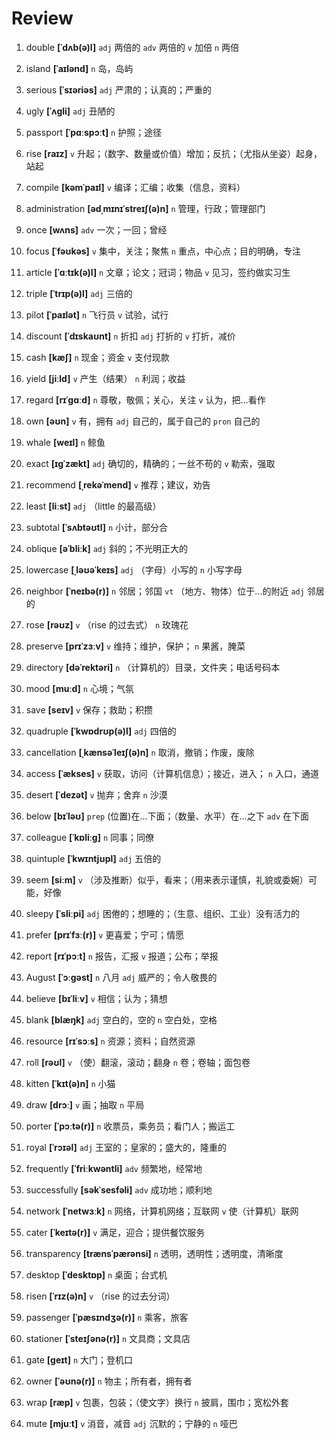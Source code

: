 # Review
1. double **[ˈdʌb(ə)l]** `adj` 两倍的 `adv` 两倍的 `v` 加倍 `n` 两倍

2. island **[ˈaɪlənd]** `n` 岛，岛屿

3. serious **[ˈsɪəriəs]** `adj` 严肃的；认真的；严重的

4. ugly **[ˈʌɡli]** `adj` 丑陋的

5. passport **[ˈpɑːspɔːt]** `n` 护照；途径

6. rise **[raɪz]** `v` 升起；（数字、数量或价值）增加；反抗；（尤指从坐姿）起身，站起

7. compile **[kəmˈpaɪl]** `v` 编译；汇编；收集（信息，资料）

8. administration **[ədˌmɪnɪˈstreɪʃ(ə)n]** `n` 管理，行政；管理部门

9. once **[wʌns]** `adv` 一次；一回；曾经

10. focus **[ˈfəʊkəs]** `v` 集中，关注；聚焦 `n` 重点，中心点；目的明确，专注

11. article **[ˈɑːtɪk(ə)l]** `n` 文章；论文；冠词；物品 `v` 见习，签约做实习生

12. triple **[ˈtrɪp(ə)l]** `adj` 三倍的

13. pilot **[ˈpaɪlət]** `n` 飞行员 `v` 试验，试行

14. discount **[ˈdɪskaʊnt]** `n` 折扣 `adj` 打折的 `v` 打折，减价

15. cash **[kæʃ]** `n` 现金；资金 `v` 支付现款

16. yield **[jiːld]** `v` 产生（结果） `n` 利润；收益

17. regard **[rɪˈɡɑːd]** `n` 尊敬，敬佩；关心，关注 `v` 认为，把...看作

18. own **[əʊn]** `v` 有，拥有 `adj` 自己的，属于自己的 `pron` 自己的

19. whale **[weɪl]** `n` 鲸鱼

20. exact **[ɪɡˈzækt]** `adj` 确切的，精确的；一丝不苟的 `v` 勒索，强取

21. recommend **[ˌrekəˈmend]** `v` 推荐；建议，劝告

22. least **[liːst]** `adj` （little 的最高级）

23. subtotal **[ˈsʌbtəʊtl]** `n` 小计，部分合

24. oblique **[əˈbliːk]** `adj` 斜的；不光明正大的

25. lowercase **[ˌləʊəˈkeɪs]** `adj` （字母）小写的 `n` 小写字母

26. neighbor **[ˈneɪbə(r)]** `n` 邻居；邻国 `vt` （地方、物体）位于...的附近 `adj` 邻居的

27. rose **[rəʊz]** `v` （rise 的过去式） `n` 玫瑰花

28. preserve **[prɪˈzɜːv]** `v` 维持；维护，保护； `n` 果酱，腌菜

29. directory **[dəˈrektəri]** `n` （计算机的）目录，文件夹；电话号码本

30. mood **[muːd]** `n` 心境；气氛

31. save **[seɪv]** `v` 保存；救助；积攒

32. quadruple **[ˈkwɒdrʊp(ə)l]** `adj` 四倍的

33. cancellation **[ˌkænsəˈleɪʃ(ə)n]** `n` 取消，撤销；作废，废除

34. access **[ˈækses]** `v` 获取，访问（计算机信息）；接近，进入； `n` 入口，通道

35. desert **[ˈdezət]** `v` 抛弃；舍弃 `n` 沙漠

36. below **[bɪˈləʊ]** `prep` (位置)在...下面；（数量、水平）在...之下 `adv` 在下面

37. colleague **[ˈkɒliːɡ]** `n` 同事；同僚

38. quintuple **[ˈkwɪntjʊpl]** `adj` 五倍的

39. seem **[siːm]** `v` （涉及推断）似乎，看来；（用来表示谨慎，礼貌或委婉）可能，好像

40. sleepy **[ˈsliːpi]** `adj` 困倦的；想睡的；（生意、组织、工业）没有活力的

41. prefer **[prɪˈfɜː(r)]** `v` 更喜爱；宁可；情愿

42. report **[rɪˈpɔːt]** `n` 报告，汇报 `v` 报道；公布；举报

43. August **[ˈɔːɡəst]** `n` 八月 `adj` 威严的；令人敬畏的

44. believe **[bɪˈliːv]** `v` 相信；认为；猜想

45. blank **[blæŋk]** `adj` 空白的，空的 `n` 空白处，空格

46. resource **[rɪˈsɔːs]** `n` 资源；资料；自然资源

47. roll **[rəʊl]** `v` （使）翻滚，滚动；翻身 `n` 卷；卷轴；面包卷

48. kitten **[ˈkɪt(ə)n]** `n` 小猫

49. draw **[drɔː]** `v` 画；抽取 `n` 平局

50. porter **[ˈpɔːtə(r)]** `n` 收票员，乘务员；看门人；搬运工

51. royal **[ˈrɔɪəl]** `adj` 王室的；皇家的；盛大的，隆重的

52. frequently **[ˈfriːkwəntli]** `adv` 频繁地，经常地

53. successfully **[səkˈsesfəli]** `adv` 成功地；顺利地

54. network **[ˈnetwɜːk]** `n` 网络，计算机网络；互联网 `v` 使（计算机）联网

55. cater **[ˈkeɪtə(r)]** `v` 满足，迎合；提供餐饮服务

56. transparency **[trænsˈpærənsi]** `n` 透明，透明性；透明度，清晰度

57. desktop **[ˈdesktɒp]** `n` 桌面；台式机

58. risen **[ˈrɪz(ə)n]** `v` （rise 的过去分词）

59. passenger **[ˈpæsɪndʒə(r)]** `n` 乘客，旅客

60. stationer **[ˈsteɪʃənə(r)]** `n` 文具商；文具店

61. gate **[ɡeɪt]** `n` 大门；登机口

62. owner **[ˈəʊnə(r)]** `n` 物主；所有者，拥有者

63. wrap **[ræp]** `v` 包裹，包装；（使文字）换行 `n` 披肩，围巾；宽松外套

64. mute **[mjuːt]** `v` 消音，减音 `adj` 沉默的；宁静的 `n` 哑巴

